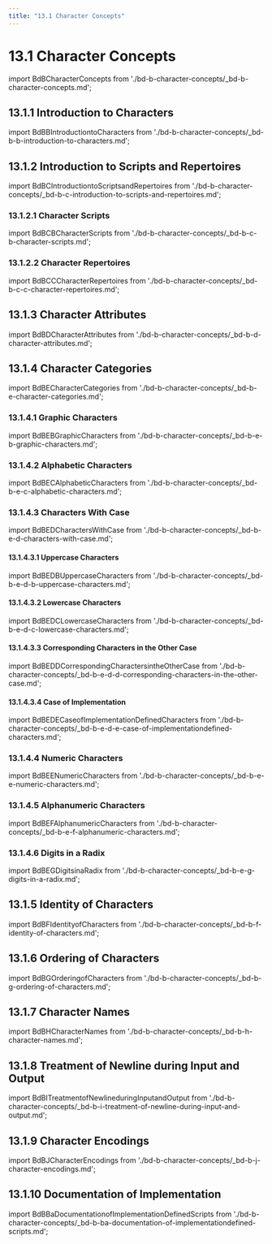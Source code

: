 ```yaml
---
title: "13.1 Character Concepts"
---
```


# 13.1 Character Concepts

import BdBCharacterConcepts from './bd-b-character-concepts/_bd-b-character-concepts.md';

<BdBCharacterConcepts />

## 13.1.1 Introduction to Characters

import BdBBIntroductiontoCharacters from './bd-b-character-concepts/_bd-b-b-introduction-to-characters.md';

<BdBBIntroductiontoCharacters />

## 13.1.2 Introduction to Scripts and Repertoires

import BdBCIntroductiontoScriptsandRepertoires from './bd-b-character-concepts/_bd-b-c-introduction-to-scripts-and-repertoires.md';

<BdBCIntroductiontoScriptsandRepertoires />

### 13.1.2.1 Character Scripts

import BdBCBCharacterScripts from './bd-b-character-concepts/_bd-b-c-b-character-scripts.md';

<BdBCBCharacterScripts />

### 13.1.2.2 Character Repertoires

import BdBCCCharacterRepertoires from './bd-b-character-concepts/_bd-b-c-c-character-repertoires.md';

<BdBCCCharacterRepertoires />

## 13.1.3 Character Attributes

import BdBDCharacterAttributes from './bd-b-character-concepts/_bd-b-d-character-attributes.md';

<BdBDCharacterAttributes />

## 13.1.4 Character Categories

import BdBECharacterCategories from './bd-b-character-concepts/_bd-b-e-character-categories.md';

<BdBECharacterCategories />

### 13.1.4.1 Graphic Characters

import BdBEBGraphicCharacters from './bd-b-character-concepts/_bd-b-e-b-graphic-characters.md';

<BdBEBGraphicCharacters />

### 13.1.4.2 Alphabetic Characters

import BdBECAlphabeticCharacters from './bd-b-character-concepts/_bd-b-e-c-alphabetic-characters.md';

<BdBECAlphabeticCharacters />

### 13.1.4.3 Characters With Case

import BdBEDCharactersWithCase from './bd-b-character-concepts/_bd-b-e-d-characters-with-case.md';

<BdBEDCharactersWithCase />

#### 13.1.4.3.1 Uppercase Characters

import BdBEDBUppercaseCharacters from './bd-b-character-concepts/_bd-b-e-d-b-uppercase-characters.md';

<BdBEDBUppercaseCharacters />

#### 13.1.4.3.2 Lowercase Characters

import BdBEDCLowercaseCharacters from './bd-b-character-concepts/_bd-b-e-d-c-lowercase-characters.md';

<BdBEDCLowercaseCharacters />

#### 13.1.4.3.3 Corresponding Characters in the Other Case

import BdBEDDCorrespondingCharactersintheOtherCase from './bd-b-character-concepts/_bd-b-e-d-d-corresponding-characters-in-the-other-case.md';

<BdBEDDCorrespondingCharactersintheOtherCase />

#### 13.1.4.3.4 Case of Implementation

import BdBEDECaseofImplementationDefinedCharacters from './bd-b-character-concepts/_bd-b-e-d-e-case-of-implementationdefined-characters.md';

<BdBEDECaseofImplementationDefinedCharacters />

### 13.1.4.4 Numeric Characters

import BdBEENumericCharacters from './bd-b-character-concepts/_bd-b-e-e-numeric-characters.md';

<BdBEENumericCharacters />

### 13.1.4.5 Alphanumeric Characters

import BdBEFAlphanumericCharacters from './bd-b-character-concepts/_bd-b-e-f-alphanumeric-characters.md';

<BdBEFAlphanumericCharacters />

### 13.1.4.6 Digits in a Radix

import BdBEGDigitsinaRadix from './bd-b-character-concepts/_bd-b-e-g-digits-in-a-radix.md';

<BdBEGDigitsinaRadix />

## 13.1.5 Identity of Characters

import BdBFIdentityofCharacters from './bd-b-character-concepts/_bd-b-f-identity-of-characters.md';

<BdBFIdentityofCharacters />

## 13.1.6 Ordering of Characters

import BdBGOrderingofCharacters from './bd-b-character-concepts/_bd-b-g-ordering-of-characters.md';

<BdBGOrderingofCharacters />

## 13.1.7 Character Names

import BdBHCharacterNames from './bd-b-character-concepts/_bd-b-h-character-names.md';

<BdBHCharacterNames />

## 13.1.8 Treatment of Newline during Input and Output

import BdBITreatmentofNewlineduringInputandOutput from './bd-b-character-concepts/_bd-b-i-treatment-of-newline-during-input-and-output.md';

<BdBITreatmentofNewlineduringInputandOutput />

## 13.1.9 Character Encodings

import BdBJCharacterEncodings from './bd-b-character-concepts/_bd-b-j-character-encodings.md';

<BdBJCharacterEncodings />

## 13.1.10 Documentation of Implementation

import BdBBaDocumentationofImplementationDefinedScripts from './bd-b-character-concepts/_bd-b-ba-documentation-of-implementationdefined-scripts.md';

<BdBBaDocumentationofImplementationDefinedScripts />

